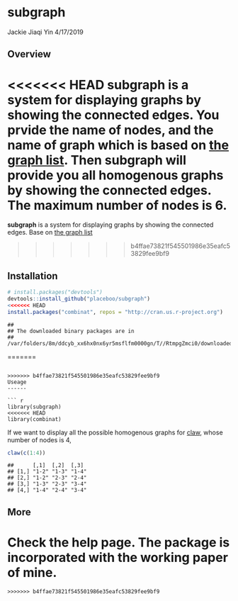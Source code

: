 subgraph
================
Jackie Jiaqi Yin
4/17/2019

Overview
--------

<<<<<<< HEAD
**subgraph** is a system for displaying graphs by showing the connected edges. You prvide the name of nodes, and the name of graph which is based on [the graph list](http://graphclasses.org/smallgraphs.html). Then **subgraph** will provide you all homogenous graphs by showing the connected edges. The maximum number of nodes is 6.
=======
**subgraph** is a system for displaying graphs by showing the connected edges. Base on [the graph list](http://graphclasses.org/smallgraphs.html)
>>>>>>> b4ffae73821f545501986e35eafc53829fee9bf9

Installation
------------

``` r
# install.packages("devtools")
devtools::install_github("placeboo/subgraph")
<<<<<<< HEAD
install.packages("combinat", repos = "http://cran.us.r-project.org")
```

    ## 
    ## The downloaded binary packages are in
    ##  /var/folders/8m/ddcyb_xx6hx0nx6yr5msflfm0000gn/T//RtmpgZmci0/downloaded_packages

=======
```

>>>>>>> b4ffae73821f545501986e35eafc53829fee9bf9
Useage
------

``` r
library(subgraph)
<<<<<<< HEAD
library(combinat)
```

If we want to display all the possible homogenous graphs for [claw](http://graphclasses.org/images/g_claw.gif), whose number of nodes is 4,

``` r
claw(c(1:4))
```

    ##      [,1]  [,2]  [,3] 
    ## [1,] "1-2" "1-3" "1-4"
    ## [2,] "1-2" "2-3" "2-4"
    ## [3,] "1-3" "2-3" "3-4"
    ## [4,] "1-4" "2-4" "3-4"

More
----

Check the help page. The package is incorporated with the working paper of mine.
=======
```
>>>>>>> b4ffae73821f545501986e35eafc53829fee9bf9
